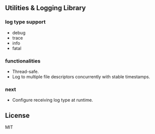Utilities & Logging Library
----

### log type support
 - debug
 - trace
 - info
 - fatal

### functionalities
 - Thread-safe.
 - Log to multiple file descriptors concurrently with stable timestamps.

### next
 - Configure receiving log type at runtime.

License
----
MIT